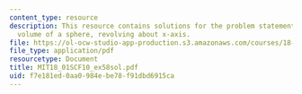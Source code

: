 ```yaml
---
content_type: resource
description: This resource contains solutions for the problem statements related to
  volume of a sphere, revolving about x-axis.
file: https://ol-ocw-studio-app-production.s3.amazonaws.com/courses/18-01sc-single-variable-calculus-fall-2010/f7e181ed0aa0984ebe78f91dbd6915ca_MIT18_01SCF10_ex58sol.pdf
file_type: application/pdf
resourcetype: Document
title: MIT18_01SCF10_ex58sol.pdf
uid: f7e181ed-0aa0-984e-be78-f91dbd6915ca
---
```

